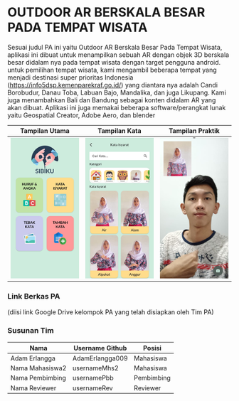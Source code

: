 # OUTDOOR AR BERSKALA BESAR PADA TEMPAT WISATA

Sesuai judul PA ini yaitu Outdoor AR Berskala Besar Pada Tempat Wisata, aplikasi ini dibuat untuk menampilkan sebuah AR dengan objek 3D berskala besar didalam nya pada tempat wisata dengan target pengguna android. untuk pemilihan tempat wisata, kami mengambil beberapa tempat yang menjadi destinasi super prioritas Indonesia (https://info5dsp.kemenparekraf.go.id/)
yang diantara nya adalah Candi Borobudur, Danau Toba, Labuan Bajo, Mandalika, dan juga Likupang. Kami juga menambahkan Bali dan Bandung sebagai konten didalam AR yang akan dibuat. Aplikasi ini juga memakai beberapa software/perangkat lunak yaitu Geospatial Creator, Adobe Aero, dan blender

Tampilan Utama                              | Tampilan Kata                              | Tampilan Praktik
--------------------------------------------|--------------------------------------------|--------------------------------------------
<img src="screenshots/pic1.png" width="200">|<img src="screenshots/pic2.png" width="200">|<img src="screenshots/pic3.png" width="200">

### Link Berkas PA

(diisi link Google Drive kelompok PA yang telah disiapkan oleh Tim PA)

### Susunan Tim

Nama            | Username Github | Posisi
----------------|-----------------|-----------
Adam Erlangga | AdamErlangga009    | Mahasiswa
Nama Mahasiswa2 | usernameMhs2    | Mahasiswa
Nama Pembimbing | usernamePbb     | Pembimbing
Nama Reviewer   | usernameRev     | Reviewer
